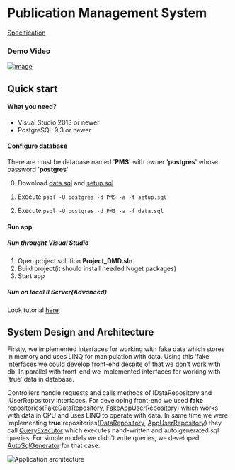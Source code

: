 # Publication Management System

[Specification](https://drive.google.com/folderview?id=0B_Nb0cHQ1W0Qfnc5UTdoQ2ZiOWp2aU9GRXlaenFWNF8zVFUtdFU5bEp3eHFEdU5sWDJJdzg&usp=sharing&tid=0B4PiBKFpK5wxfkU1Zm9JZkxFSUJTYW9NdzlYeHNBT2tIMVNwcENjM3RnajV5b3QzZWo2Z3M)
### Demo Video

[![image](https://cloud.githubusercontent.com/assets/7482065/16802995/fd575be2-4918-11e6-8497-8a5d28f7f664.png)
](https://youtu.be/vjk8IyQYCz0 "Demonstration Video")
## Quick start

#### What you need?
* Visual Studio 2013 or newer
* PostgreSQL 9.3 or newer

#### Configure database
There are must be database named '**PMS**' with owner '**postgres**' whose password '**postgres**'

0. Download [data.sql](https://drive.google.com/file/d/0B9PqrLKb-mQKbnFNb0FXRVpUaDg/view?usp=sharing) and [setup.sql](https://drive.google.com/file/d/0B9PqrLKb-mQKVkx5STNHdndvblE/view?usp=sharing)

1. Execute ```psql -U postgres -d PMS -a -f setup.sql```

2. Execute ```psql -U postgres -d PMS -a -f data.sql```

#### Run app

##### Run throught Visual Studio

1. Open project solution **Project_DMD.sln**
2. Build project(it should install needed Nuget packages)
3. Start app

##### Run on local II Server(Advanced)

Look tutorial [here](http://blogs.msdn.com/b/rickandy/archive/2011/04/22/test-you-asp-net-mvc-or-webforms-application-on-iis-7-in-30-seconds.aspx)

## System Design and Architecture


Firstly, we implemented interfaces for working with fake data which stores in memory and uses LINQ for manipulation with data. Using this ‘fake’ interfaces we could develop front-end despite of that we don’t work with db. In parallel with front-end we implemented interfaces for working with ‘true’ data in database.

Controllers handle requests and calls methods of IDataRepository and IUserRepository interfaces. For developing front-end we used **fake** repositories([FakeDataRepository](https://github.com/alikhil/DMD_Project/blob/master/Project_DMD/Repositories/FakeDataRepository.cs), [FakeAppUserRepository](https://github.com/alikhil/DMD_Project/blob/master/Project_DMD/Repositories/FakeAppUserRepository.cs)) which works with data in CPU and uses LINQ to operate with data. In same time we were implementing **true** repositories([DataRepository](https://github.com/alikhil/DMD_Project/blob/master/Project_DMD/Repositories/DataRepository.cs),  [AppUserRepository](https://github.com/alikhil/DMD_Project/blob/master/Project_DMD/Repositories/AppUserRepository.cs)) they call  [QueryExecutor](https://github.com/alikhil/DMD_Project/blob/master/Project_DMD/Classes/QueryExecutor.cs) which executes hand-written and auto generated sql queries. For simple models we didn't write queries, we developed [AutoSqlGenerator](https://github.com/alikhil/DMD_Project/blob/master/Project_DMD/Classes/AutoSqlGenerator.cs) for that case.

![Application architecture](http://i.imgur.com/ILSSh40.png "Application architecture")
